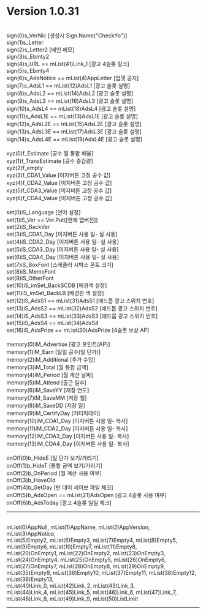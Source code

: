 # Version 1.0.31
<br>sign(0)s_VerNic [생성시 Sign.Name("CheckYo")]
<br>sign(1)s_Letter
<br>sign(2)s_Letter2 [메인 메모]
<br>sign(3)s_Ebmty2
<br>sign(4)s_URL == mList(41)Link_1 [광고 4슬롯 링크]
<br>sign(5)s_Ebmty4
<br>sign(6)s_AdsNotice == mList(4)AppLetter [업뎃 공지]
<br>sign(7)s_AdsL1 == mList(12)AdsL1 [광고 슬롯 설명]
<br>sign(8)s_AdsL2 == mList(14)AdsL2 [광고 슬롯 설명]
<br>sign(9)s_AdsL3 == mList(16)AdsL3 [광고 슬롯 설명]
<br>sign(10)s_AdsL4 == mList(18)AdsL4 [광고 슬롯 설명]
<br>sign(11)s_AdsL1E == mList(13)AdsL1E [광고 슬롯 설명]
<br>sign(12)s_AdsL2E == mList(15)AdsL2E [광고 슬롯 설명]
<br>sign(13)s_AdsL3E == mList(17)AdsL3E [광고 슬롯 설명]
<br>sign(14)s_AdsL4E == mList(19)AdsL4E [광고 슬롯 설명]
<br>
<br>xyz(0)f_Estimate [공수 월 통합 배율]
<br>xyz(1)f_TransEstimate [공수 증감량]
<br>xyz(2)f_empty
<br>xyz(3)f_CDA1_Value [이지버튼 고정 공수 값]
<br>xyz(4)f_CDA2_Value [이지버튼 고정 공수 값]
<br>xyz(5)f_CDA3_Value [이지버튼 고정 공수 값]
<br>xyz(6)f_CDA4_Value [이지버튼 고정 공수 값]
<br>
<br>set(0)iS_Language [언어 설정]
<br>set(1)iS_Ver == Ver.Put([현재 앱버전])
<br>set(2)iS_BackVer
<br>set(3)iS_CDA1_Day [이지버튼 사용 일- 실 사용]
<br>set(4)iS_CDA2_Day [이지버튼 사용 일- 실 사용]
<br>set(5)iS_CDA3_Day [이지버튼 사용 일- 실 사용]
<br>set(6)iS_CDA4_Day [이지버튼 사용 일- 실 사용]
<br>set(7)iS_BoxFont [스케줄러 시박스 폰트 크기]
<br>set(8)iS_MemoFont 
<br>set(9)iS_OtherFont
<br>set(10)iS_imSet_BackSCDB [배경색 설정]
<br>set(11)iS_imSet_BackLB [배경판 색 설정]
<br>set(12)iS_AdsS1 == mList(31)AdsS1 [애드몹 광고 스위치 번호]
<br>set(13)iS_AdsS2 == mList(32)AdsS2 [애드몹 광고 스위치 번호]
<br>set(14)iS_AdsS3 == mList(33)AdsS3 [애드몹 광고 스위치 번호]
<br>set(15)iS_AdsS4 == mList(34)AdsS4
<br>set(16)iS_AdsPrize == mList(30)AdsPrize [4슬롯 보상 AP]
<br>
<br>memory(0)iM_Advertise [광고 포인트(AP)]
<br>memory(1)iM_Earn [일일 공수(일 단가)]
<br>memory(2)iM_Additional [추가 수입]
<br>memory(3)iM_Total [월 통합 금액]
<br>memory(4)iM_Period [월 계산 날짜]
<br>memory(5)iM_Attend [출근 일수]
<br>memory(6)iM_SaveYY [저장 연도]
<br>memory(7)iM_SaveMM [저장 월]
<br>memory(8)iM_SaveDD [저장 일]
<br>memory(9)iM_CertifyDay [커티피데이]
<br>memory(10)iM_CDA1_Day [이지버튼 사용 일- 복사]
<br>memory(11)iM_CDA2_Day [이지버튼 사용 일- 복사]
<br>memory(12)iM_CDA3_Day [이지버튼 사용 일- 복사]
<br>memory(13)iM_CDA4_Day [이지버튼 사용 일- 복사]
<br>
<br>onOff(0)b_HideE [일 단가 보기/가리기]
<br>onOff(1)b_HideT [통합 금액 보기/가리기]
<br>onOff(2)b_OnPeriod [월 계산 사용 여부]
<br>onOff(3)b_HaveOld
<br>onOff(4)b_GetDay [턴 데이 세이브 파일 체크]
<br>onOff(5)b_AdsOpen == mList(21)AdsOpen [광고 4슬롯 사용 여부]
<br>onOff(6)b_AdsToday [광고 4슬롯 일일 체크]
<br><hr>
<br>mList(0)AppNull, mList(1)AppName, mList(2)AppVersion, mList(3)AppNotice, 
<br>mList(5)Empty2, mList(6)Empty3, mList(7)Empty4, mList(8)Empty5, 
<br>mList(9)Empty6, mList(10)Empty7, mList(11)Empty8, 
<br>mList(20)OnEmpty1, mList(22)OnEmpty2, mList(23)OnEmpty3, 
<br>mList(24)OnEmpty4, mList(25)OnEmpty5, mList(26)OnEmpty6, 
<br>mList(27)OnEmpty7, mList(28)OnEmpty8, mList(29)OnEmpty9,
<br>mList(35)Empty9, mList(36)Empty10, mList(37)Empty11, mList(38)Empty12, mList(39)Empty13, 
<br>mList(40)Link_0, mList(42)Link_2, mList(43)Link_3, 
<br>mList(44)Link_4, mList(45)Link_5, mList(46)Link_6, mList(47)Link_7, 
<br>mList(48)Link_8, mList(49)Link_9, mList(50)ListLimit
<br><hr>
